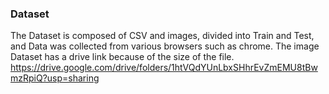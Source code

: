 ### Dataset
The Dataset is composed of CSV and images, divided into Train and Test, and Data was collected from various browsers such as chrome.
The image Dataset has a drive link because of the size of the file.
<https://drive.google.com/drive/folders/1htVQdYUnLbxSHhrEvZmEMU8tBwmzRpiQ?usp=sharing>
